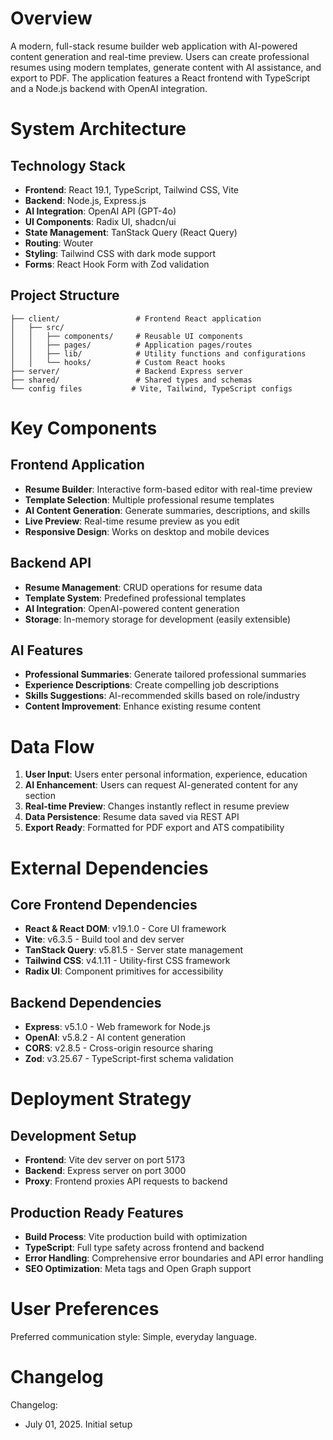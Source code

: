 # Overview

A modern, full-stack resume builder web application with AI-powered content generation and real-time preview. Users can create professional resumes using modern templates, generate content with AI assistance, and export to PDF. The application features a React frontend with TypeScript and a Node.js backend with OpenAI integration.

# System Architecture

## Technology Stack
- **Frontend**: React 19.1, TypeScript, Tailwind CSS, Vite
- **Backend**: Node.js, Express.js
- **AI Integration**: OpenAI API (GPT-4o)
- **UI Components**: Radix UI, shadcn/ui
- **State Management**: TanStack Query (React Query)
- **Routing**: Wouter
- **Styling**: Tailwind CSS with dark mode support
- **Forms**: React Hook Form with Zod validation

## Project Structure
```
├── client/                 # Frontend React application
│   ├── src/
│   │   ├── components/     # Reusable UI components
│   │   ├── pages/          # Application pages/routes
│   │   ├── lib/            # Utility functions and configurations
│   │   └── hooks/          # Custom React hooks
├── server/                 # Backend Express server
├── shared/                 # Shared types and schemas
└── config files           # Vite, Tailwind, TypeScript configs
```

# Key Components

## Frontend Application
- **Resume Builder**: Interactive form-based editor with real-time preview
- **Template Selection**: Multiple professional resume templates
- **AI Content Generation**: Generate summaries, descriptions, and skills
- **Live Preview**: Real-time resume preview as you edit
- **Responsive Design**: Works on desktop and mobile devices

## Backend API
- **Resume Management**: CRUD operations for resume data
- **Template System**: Predefined professional templates
- **AI Integration**: OpenAI-powered content generation
- **Storage**: In-memory storage for development (easily extensible)

## AI Features
- **Professional Summaries**: Generate tailored professional summaries
- **Experience Descriptions**: Create compelling job descriptions
- **Skills Suggestions**: AI-recommended skills based on role/industry
- **Content Improvement**: Enhance existing resume content

# Data Flow

1. **User Input**: Users enter personal information, experience, education
2. **AI Enhancement**: Users can request AI-generated content for any section
3. **Real-time Preview**: Changes instantly reflect in resume preview
4. **Data Persistence**: Resume data saved via REST API
5. **Export Ready**: Formatted for PDF export and ATS compatibility

# External Dependencies

## Core Frontend Dependencies
- **React & React DOM**: v19.1.0 - Core UI framework
- **Vite**: v6.3.5 - Build tool and dev server
- **TanStack Query**: v5.81.5 - Server state management
- **Tailwind CSS**: v4.1.11 - Utility-first CSS framework
- **Radix UI**: Component primitives for accessibility

## Backend Dependencies
- **Express**: v5.1.0 - Web framework for Node.js
- **OpenAI**: v5.8.2 - AI content generation
- **CORS**: v2.8.5 - Cross-origin resource sharing
- **Zod**: v3.25.67 - TypeScript-first schema validation

# Deployment Strategy

## Development Setup
- **Frontend**: Vite dev server on port 5173
- **Backend**: Express server on port 3000
- **Proxy**: Frontend proxies API requests to backend

## Production Ready Features
- **Build Process**: Vite production build with optimization
- **TypeScript**: Full type safety across frontend and backend
- **Error Handling**: Comprehensive error boundaries and API error handling
- **SEO Optimization**: Meta tags and Open Graph support

# User Preferences

Preferred communication style: Simple, everyday language.

# Changelog

Changelog:
- July 01, 2025. Initial setup
